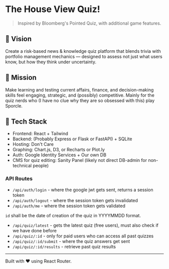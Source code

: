 # The House View Quiz!

> Inspired by Bloomberg's Pointed Quiz, with additional game features.

## 🧭 Vision
Create a risk-based news & knowledge quiz platform that blends trivia with portfolio management mechanics — designed to assess not just what users know, but how they think under uncertainty.

## 🎯 Mission
Make learning and testing current affairs, finance, and decision-making skills feel engaging, strategic, and (possibly) competitive. Mainly for the quiz nerds who (I have no clue why they are so obsessed with this) play Sporcle.

## 🔧 Tech Stack

- Frontend: React + Tailwind
- Backend: (Probably Express or Flask or FastAPI) + SQLite
- Hosting: Don't Care
- Graphing: Chart.js, D3, or Recharts or Plot.ly
- Auth: Google Identity Services + Our own DB
- CMS for quiz editing: Sanity Panel (likely not direct DB-admin for non-technical people)

### API Routes
- `/api/auth/login` - where the google jwt gets sent, returns a session token
- `/api/auth/logout` - where the session token gets invalidated
- `/api/auth/me` - where the session token gets validated

`id` shall be the date of creation of the quiz in YYYYMMDD format.
- `/api/quiz/latest` - gets the latest quiz (free users), must also check if we have done before
- `/api/quiz/:id` - only for paid users who can access all past quizzes
- `/api/quiz/:id/submit` - where the quiz answers get sent
- `/api/quiz/:id/results` - retrieve past quiz results

---

Built with ❤️ using React Router.
